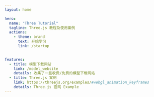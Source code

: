 ```yaml
---
layout: home

hero:
  name: "Three Tutorial"
  tagline: Three.js 教程及使用案例
  actions:
    - theme: brand
      text: 开始学习
      link: /startup
    

features:
  - title: 模型下载网站
    link: /model_website
    details: 收集了一些收费/免费的模型下载网站
  - title: Three.js 案例
    link: https://threejs.org/examples/#webgl_animation_keyframes
    details: Three.js 官网 Example
---
```


